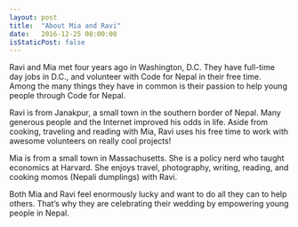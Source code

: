 ```yaml
---
layout: post
title:  "About Mia and Ravi"
date:   2016-12-25 08:00:00
isStaticPost: false
---
```


Ravi and Mia met four years ago in Washington, D.C. They have full-time day jobs in D.C., and volunteer with Code for Nepal in their free time. Among the many things they have in common is their passion to help young people through Code for Nepal.

Ravi is from Janakpur, a small town in the southern border of Nepal. Many generous people and the Internet improved his odds in life. Aside from cooking, traveling and reading with Mia, Ravi uses his free time to work with awesome volunteers on really cool projects!

Mia is from a small town in Massachusetts. She is a policy nerd who taught economics at Harvard. She enjoys travel, photography, writing, reading, and cooking momos (Nepali dumplings) with Ravi.

Both Mia and Ravi feel enormously lucky and want to do all they can to help others. That’s why they are celebrating their wedding by empowering young people in Nepal.
